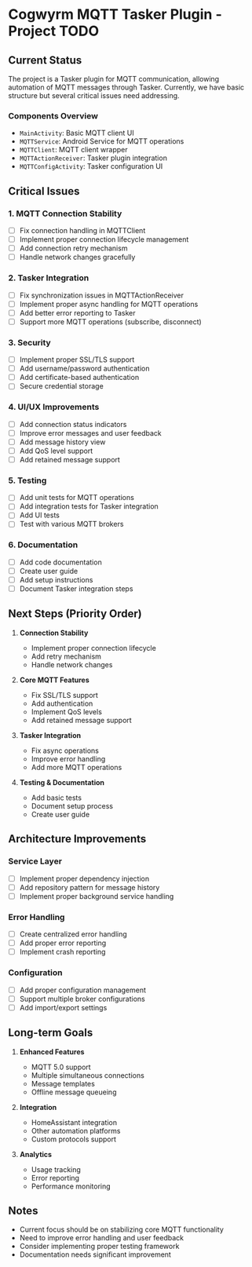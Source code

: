 # Cogwyrm MQTT Tasker Plugin - Project TODO

## Current Status
The project is a Tasker plugin for MQTT communication, allowing automation of MQTT messages through Tasker. Currently, we have basic structure but several critical issues need addressing.

### Components Overview
- `MainActivity`: Basic MQTT client UI
- `MQTTService`: Android Service for MQTT operations
- `MQTTClient`: MQTT client wrapper
- `MQTTActionReceiver`: Tasker plugin integration
- `MQTTConfigActivity`: Tasker configuration UI

## Critical Issues

### 1. MQTT Connection Stability
- [ ] Fix connection handling in MQTTClient
- [ ] Implement proper connection lifecycle management
- [ ] Add connection retry mechanism
- [ ] Handle network changes gracefully

### 2. Tasker Integration
- [ ] Fix synchronization issues in MQTTActionReceiver
- [ ] Implement proper async handling for MQTT operations
- [ ] Add better error reporting to Tasker
- [ ] Support more MQTT operations (subscribe, disconnect)

### 3. Security
- [ ] Implement proper SSL/TLS support
- [ ] Add username/password authentication
- [ ] Add certificate-based authentication
- [ ] Secure credential storage

### 4. UI/UX Improvements
- [ ] Add connection status indicators
- [ ] Improve error messages and user feedback
- [ ] Add message history view
- [ ] Add QoS level support
- [ ] Add retained message support

### 5. Testing
- [ ] Add unit tests for MQTT operations
- [ ] Add integration tests for Tasker integration
- [ ] Add UI tests
- [ ] Test with various MQTT brokers

### 6. Documentation
- [ ] Add code documentation
- [ ] Create user guide
- [ ] Add setup instructions
- [ ] Document Tasker integration steps

## Next Steps (Priority Order)

1. **Connection Stability**
   - Implement proper connection lifecycle
   - Add retry mechanism
   - Handle network changes

2. **Core MQTT Features**
   - Fix SSL/TLS support
   - Add authentication
   - Implement QoS levels
   - Add retained message support

3. **Tasker Integration**
   - Fix async operations
   - Improve error handling
   - Add more MQTT operations

4. **Testing & Documentation**
   - Add basic tests
   - Document setup process
   - Create user guide

## Architecture Improvements

### Service Layer
- [ ] Implement proper dependency injection
- [ ] Add repository pattern for message history
- [ ] Implement proper background service handling

### Error Handling
- [ ] Create centralized error handling
- [ ] Add proper error reporting
- [ ] Implement crash reporting

### Configuration
- [ ] Add proper configuration management
- [ ] Support multiple broker configurations
- [ ] Add import/export settings

## Long-term Goals

1. **Enhanced Features**
   - MQTT 5.0 support
   - Multiple simultaneous connections
   - Message templates
   - Offline message queueing

2. **Integration**
   - HomeAssistant integration
   - Other automation platforms
   - Custom protocols support

3. **Analytics**
   - Usage tracking
   - Error reporting
   - Performance monitoring

## Notes
- Current focus should be on stabilizing core MQTT functionality
- Need to improve error handling and user feedback
- Consider implementing proper testing framework
- Documentation needs significant improvement
